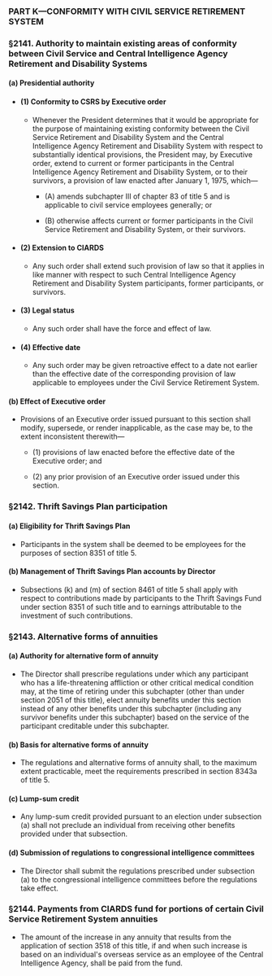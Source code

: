 ### PART K—CONFORMITY WITH CIVIL SERVICE RETIREMENT SYSTEM

### §2141. Authority to maintain existing areas of conformity between Civil Service and Central Intelligence Agency Retirement and Disability Systems
#### (a) Presidential authority
* #### (1) Conformity to CSRS by Executive order
  * Whenever the President determines that it would be appropriate for the purpose of maintaining existing conformity between the Civil Service Retirement and Disability System and the Central Intelligence Agency Retirement and Disability System with respect to substantially identical provisions, the President may, by Executive order, extend to current or former participants in the Central Intelligence Agency Retirement and Disability System, or to their survivors, a provision of law enacted after January 1, 1975, which—

    * (A) amends subchapter III of chapter 83 of title 5 and is applicable to civil service employees generally; or

    * (B) otherwise affects current or former participants in the Civil Service Retirement and Disability System, or their survivors.

* #### (2) Extension to CIARDS
  * Any such order shall extend such provision of law so that it applies in like manner with respect to such Central Intelligence Agency Retirement and Disability System participants, former participants, or survivors.

* #### (3) Legal status
  * Any such order shall have the force and effect of law.

* #### (4) Effective date
  * Any such order may be given retroactive effect to a date not earlier than the effective date of the corresponding provision of law applicable to employees under the Civil Service Retirement System.

#### (b) Effect of Executive order
* Provisions of an Executive order issued pursuant to this section shall modify, supersede, or render inapplicable, as the case may be, to the extent inconsistent therewith—

  * (1) provisions of law enacted before the effective date of the Executive order; and

  * (2) any prior provision of an Executive order issued under this section.

### §2142. Thrift Savings Plan participation
#### (a) Eligibility for Thrift Savings Plan
* Participants in the system shall be deemed to be employees for the purposes of section 8351 of title 5.

#### (b) Management of Thrift Savings Plan accounts by Director
* Subsections (k) and (m) of section 8461 of title 5 shall apply with respect to contributions made by participants to the Thrift Savings Fund under section 8351 of such title and to earnings attributable to the investment of such contributions.

### §2143. Alternative forms of annuities
#### (a) Authority for alternative form of annuity
* The Director shall prescribe regulations under which any participant who has a life-threatening affliction or other critical medical condition may, at the time of retiring under this subchapter (other than under section 2051 of this title), elect annuity benefits under this section instead of any other benefits under this subchapter (including any survivor benefits under this subchapter) based on the service of the participant creditable under this subchapter.

#### (b) Basis for alternative forms of annuity
* The regulations and alternative forms of annuity shall, to the maximum extent practicable, meet the requirements prescribed in section 8343a of title 5.

#### (c) Lump-sum credit
* Any lump-sum credit provided pursuant to an election under subsection (a) shall not preclude an individual from receiving other benefits provided under that subsection.

#### (d) Submission of regulations to congressional intelligence committees
* The Director shall submit the regulations prescribed under subsection (a) to the congressional intelligence committees before the regulations take effect.

### §2144. Payments from CIARDS fund for portions of certain Civil Service Retirement System annuities
* The amount of the increase in any annuity that results from the application of section 3518 of this title, if and when such increase is based on an individual's overseas service as an employee of the Central Intelligence Agency, shall be paid from the fund.